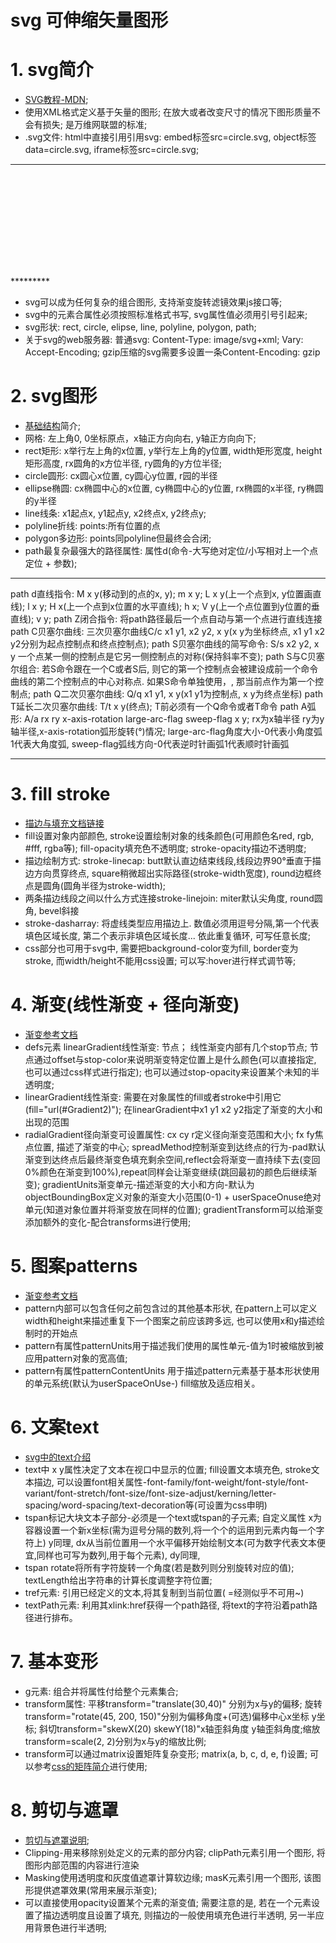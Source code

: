 # svg 可伸缩矢量图形

# 1. svg简介
* [SVG教程-MDN](https://developer.mozilla.org/zh-CN/docs/Web/SVG/Tutorial/Introduction);
* 使用XML格式定义基于矢量的图形; 在放大或者改变尺寸的情况下图形质量不会有损失; 是万维网联盟的标准;
* .svg文件: html中直接引用引用svg: embed标签src=circle.svg, object标签data=circle.svg, iframe标签src=circle.svg;

*********
  <?xml version="1.0" standalone="no"?>

  <!DOCTYPE svg PUBLIC "-//W3C//DTD SVG 1.1//EN" 
  "http://www.w3.org/Graphics/SVG/1.1/DTD/svg11.dtd">

  <svg width="100%" height="100%" version="1.1"
  xmlns="http://www.w3.org/2000/svg">

  <circle cx="100" cy="50" r="40" stroke="black"
  stroke-width="2" fill="red"/>

  </svg>
*********

* svg可以成为任何复杂的组合图形, 支持渐变旋转滤镜效果js接口等;
* svg中的元素合属性必须按照标准格式书写, svg属性值必须用引号引起来;
* svg形状: rect, circle, elipse, line, polyline, polygon, path;
* 关于svg的web服务器: 普通svg: Content-Type: image/svg+xml; Vary: Accept-Encoding; gzip压缩的svg需要多设置一条Content-Encoding: gzip


# 2. svg图形
* [基础结构](https://developer.mozilla.org/zh-CN/docs/Web/SVG/Tutorial/Basic_Shapes)简介;
* 网格: 左上角0, 0坐标原点，x轴正方向向右, y轴正方向向下;
* rect矩形: x举行左上角的x位置, y举行左上角的y位置, width矩形宽度, height矩形高度, rx圆角的x方位半径, ry圆角的y方位半径;
* circle圆形: cx圆心x位置, cy圆心y位置, r园的半径
* ellipse椭圆: cx椭圆中心的x位置, cy椭圆中心的y位置, rx椭圆的x半径, ry椭圆的y半径
* line线条: x1起点x, y1起点y, x2终点x, y2终点y;
* polyline折线: points:所有位置的点
* polygon多边形: points同polyline但最终会合闭;
* path最复杂最强大的路径属性: 属性d(命令-大写绝对定位/小写相对上一个点定位 + 参数);
*********************
path d直线指令: M x y(移动到的点的x, y); m x y; L x y(上一个点到x, y位置画直线); l x y; H x(上一个点到x位置的水平直线); h x; V y(上一个点位置到y位置的垂直线); v y;
path Z闭合指令: 将path路径最后一个点自动与第一个点进行直线连接
path C贝塞尔曲线: 三次贝塞尔曲线C/c x1 y1, x2 y2, x y(x y为坐标终点, x1 y1 x2 y2分别为起点控制点和终点控制点);
path S贝塞尔曲线的简写命令: S/s x2 y2, x y 一个点某一侧的控制点是它另一侧控制点的对称(保持斜率不变);
path S与C贝塞尔组合: 若S命令跟在一个C或者S后, 则它的第一个控制点会被建设成前一个命令曲线的第二个控制点的中心对称点. 如果S命令单独使用，, 那当前点作为第一个控制点;
path Q二次贝塞尔曲线: Q/q x1 y1, x y(x1 y1为控制点, x y为终点坐标)
path T延长二次贝塞尔曲线: T/t x y(终点); T前必须有一个Q命令或者T命令
path A弧形: A/a rx ry x-axis-rotation large-arc-flag sweep-flag x y; rx为x轴半径 ry为y轴半径,x-axis-rotation弧形旋转(°)情况; large-arc-flag角度大小-0代表小角度弧1代表大角度弧, sweep-flag弧线方向-0代表逆时针画弧1代表顺时针画弧
*********************

# 3. fill stroke
* [描边与填充文档链接](https://developer.mozilla.org/zh-CN/docs/Web/SVG/Tutorial/Fills_and_Strokes)
* fill设置对象内部颜色, stroke设置绘制对象的线条颜色(可用颜色名red, rgb, #fff, rgba等); fill-opacity填充色不透明度; stroke-opacity描边不透明度;
* 描边绘制方式: stroke-linecap: butt默认直边结束线段,线段边界90°垂直于描边方向贯穿终点, square稍微超出实际路径(stroke-width宽度), round边框终点是圆角(圆角半径为stroke-width);
* 两条描边线段之间以什么方式连接stroke-linejoin: miter默认尖角度, round圆角, bevel斜接
* stroke-dasharray: 将虚线类型应用描边上. 数值必须用逗号分隔,第一个代表填色区域长度, 第二个表示非填色区域长度... 依此重复循环, 可写任意长度;
* css部分也可用于svg中, 需要把background-color变为fill, border变为stroke, 而width/height不能用css设置; 可以写:hover进行样式调节等;

# 4. 渐变(线性渐变 + 径向渐变)
* [渐变参考文档](https://developer.mozilla.org/zh-CN/docs/Web/SVG/Tutorial/Gradients)
* defs元素 linearGradient线性渐变: 节点； 线性渐变内部有几个stop节点; 节点通过offset与stop-color来说明渐变特定位置上是什么颜色(可以直接指定, 也可以通过css样式进行指定); 也可以通过stop-opacity来设置某个未知的半透明度; 
* linearGradient线性渐变: 需要在对象属性的fill或者stroke中引用它(fill="url(#Gradient2)"); 在linearGradient中x1 y1 x2 y2指定了渐变的大小和出现的范围
* radialGradient径向渐变可设置属性: cx cy r定义径向渐变范围和大小; fx fy焦点位置, 描述了渐变的中心; spreadMethod控制渐变到达终点的行为-pad默认渐变到达终点后最终渐变色填充剩余空间,reflect会将渐变一直持续下去(变回0%颜色在渐变到100%),repeat同样会让渐变继续(跳回最初的颜色后继续渐变); gradientUnits渐变单元-描述渐变的大小和方向-默认为objectBoundingBox定义对象的渐变大小范围(0-1) + userSpaceOnuse绝对单元(知道对象位置并将渐变放在同样的位置); gradientTransform可以给渐变添加额外的变化-配合transforms进行使用;

# 5. 图案patterns
* [渐变参考文档](https://developer.mozilla.org/zh-CN/docs/Web/SVG/Tutorial/Patterns)
* pattern内部可以包含任何之前包含过的其他基本形状, 在pattern上可以定义width和height来描述重复下一个图案之前应该跨多远, 也可以使用x和y描述绘制时的开始点
* pattern有属性patternUnits用于描述我们使用的属性单元-值为1时被缩放到被应用pattern对象的宽高值;
* pattern有属性patternContentUnits 用于描述pattern元素基于基本形状使用的单元系统(默认为userSpaceOnUse-) fill缩放及适应相关。

# 6. 文案text
* [svg中的text介绍](https://developer.mozilla.org/zh-CN/docs/Web/SVG/Tutorial/Texts)
* text中 x y属性决定了文本在视口中显示的位置; fill设置文本填充色, stroke文本描边, 可以设置font相关属性-font-family/font-weight/font-style/font-variant/font-stretch/font-size/font-size-adjust/kerning/letter-spacing/word-spacing/text-decoration等(可设置为css申明)
* tspan标记大块文本子部分-必须是一个text或tspan的子元素; 自定义属性 x为容器设置一个新x坐标(需为逗号分隔的数列,将一个个的运用到元素内每一个字符上) y同理, dx从当前位置用一个水平偏移开始绘制文本(可为数字代表文本便宜,同样也可写为数列,用于每个元素), dy同理,
* tspan rotate将所有字符旋转一个角度(若是数列则分别旋转对应的值); textLength给出字符串的计算长度调整字符位置;
* tref元素: 引用已经定义的文本,将其复制到当前位置(<tref xlink:href="#example"> =经测似乎不可用~)
* textPath元素: 利用其xlink:href获得一个path路径, 将text的字符沿着path路径进行排布。

# 7. 基本变形
* g元素: 组合并将属性付给整个元素集合; 
* transform属性: 平移transform="translate(30,40)" 分别为x与y的偏移; 旋转transform="rotate(45, 200, 150)"分别为偏移角度+(可选)偏移中心x坐标 y坐标; 斜切transform="skewX(20) skewY(18)"x轴歪斜角度 y轴歪斜角度;缩放transform=scale(2, 2)分别为x与y的缩放比例;
* transform可以通过matrix设置矩阵复杂变形; matrix(a, b, c, d, e, f)设置; 可以参考[css的矩阵简介](https://www.zhangxinxu.com/wordpress/2012/06/css3-transform-matrix-%E7%9F%A9%E9%98%B5/)进行使用;

# 8. 剪切与遮罩
* [剪切与遮罩说明](https://developer.mozilla.org/zh-CN/docs/Web/SVG/Tutorial/Clipping_and_masking);
* Clipping-用来移除别处定义的元素的部分内容; clipPath元素引用一个图形, 将图形内部范围的内容进行渲染
* Masking使用透明度和灰度值遮罩计算软边缘; masK元素引用一个图形, 该图形提供遮罩效果(常用来展示渐变);
* 可以直接使用opacity设置某个元素的渐变值; 需要注意的是, 若在一个元素设置了描边透明度且设置了填充, 则描边的一般使用填充色进行半透明, 另一半应用背景色进行半透明;